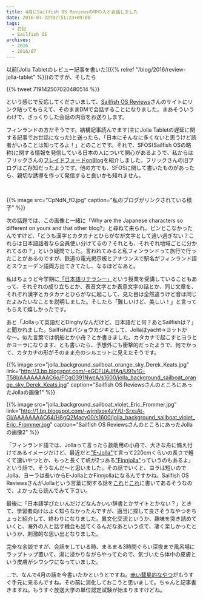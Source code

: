 ```yaml
---
title: 4月にSailfish OS Reviewsの中の人と会話しました
date: 2016-07-22T02:51:23+09:00
tags:
  - 日記
  - Sailfish OS
archives:
  - 2016
  - 2016/07
---
```


以前[Jolla Tabletのレビュー記事を書いた]({{% relref "/blog/2016/review-jolla-tablet" %}})のですが、そしたら

{{% tweet 719142507020480514 %}}

という感じで反応してくださいまして、[Sailfish OS Reviews](https://reviewjolla.blogspot.jp)さんのサイトにリンク貼ってもらえて、そのままDMで会話することになりました。まあそういうわけで、ざっくりした会話の内容をお送りします。



フィンランドの方だそうです。結構記事読んでます(主にJolla Tabletの遅延に関する記事でお世話になった)と送ったら、「日本にそんなに多くないと思うけど読者がいることは知ってるよ！」とのことです。それで、SFOS(Sailfish OSの略称)に関する情報を発信している日本の人について関心があるようで、私からはフリックさんの[フレイドフォードonBlog](http://blog.livedoor.jp/furikku9310/)を紹介しました。フリックさんの旧ブログはご存知だったようです。他の方でも、SFOSに関して書いたものがあったら、親切な誘導を作って発信すると良いかも知れません。

<br>

{{% image src="CpNdN_fO.jpg" caption="私のブログがリンクされている様子" %}}

次の話題では、この画像と一緒に「Why are the Japanese characters so different on yours
and that other
blog?」と尋ねて来られ、ピンとこなかったんですけど、「どうも漢字とカタカナとひらがなが文字として違い過ぎない？これらは日本語話者なら全員使い分けてるの？それとも、それぞれ地域ごとに分かれてるの？」という疑問でした。言われてみると私フィンランドって旅行で行ったことがあるのですが、鉄道の電光掲示板とアナウンスで駅名がフィンランド語とスウェーデン語両方出てきてたし、なるほどなあと。

私はちょうど今学期に[「日本語リテラシー」](http://www.ouj.ac.jp/hp/kamoku/H28/kyouyou/C/kiban_kiban/1150014.html)という授業を受講していることもあって、それぞれの成り立ちとか、表音文字とか表意文字の話とか、同じ文章を、それぞれ漢字とカタカナとひらがなに起こして、見た目は全然違うけど音は同じだよみたいなことを説明しました。そしたら「難しいけど、美しい！」と言ってもらえて嬉しかったです。

あと「Jollaって英語だとDinghyなんだけど、日本語だと何？あとSailfishは？」と聞かれました。Sailfishはバショウカジキとして、Jollaはyacht→ヨットかな〜。似た言葉では帆船とか小舟？とか書きました。カタカナで起こすとヨラとかヨーラになります、とも書いたら、予想外にも衝撃的だったようで、何でかって、カタカナの形がそのまま舟のシルエットに見えたそうです。

{{% image src="jolla_background_sailboat_orange_sky_Derek_Keats.jpg" link="http://3.bp.blogspot.com/-eGCFUAJIfAg/U91v1G-T58I/AAAAAAAAC6o/FCgO391NwcA/s1600/jolla_background_sailboat_orange_sky_Derek_Keats.jpg" caption="Sailfish OS ReviewsさんのところにあったJollaの画像1" %}}

{{% image src="jolla_background_sailboat_violet_Eric_Frommer.jpg" link="http://1.bp.blogspot.com/-wjrnIxox4zY/U-SrxsAt-GI/AAAAAAAAC64/H8gQ2Macy00/s1600/jolla_background_sailboat_violet_Eric_Frommer.jpg" caption="Sailfish OS ReviewsさんのところにあったJollaの画像2" %}}

「フィンランド語では、Jollaって言ったら救助用の小舟で、大きな舟に備え付けてあるイメージだけど、最近だと["E-Jolla"](https://fi.wikipedia.org/wiki/E-jolla)て言って220cmくらいの長さで軽くて速いやつとか、もっと長くて帆が2つある["Finnjolla"](https://fi.wikipedia.org/wiki/Kevytvene)っていうのもあるよ」という話で、そうなんだ〜と思いました。その話でいくと、ヨラは短いのでJolla、ヨーラは長いからE-JollaとかFinnjollaになるんですかね。Sailfish OS ReviewsさんがJollaという言葉に関する話を[これ](http://reviewjolla.blogspot.jp/2014/08/jolla-boat-and-sailfishes-part-1.html)と[これ](http://reviewjolla.blogspot.jp/2014/08/jolla-boat-and-sailfishes-part-2.html)に書いてあるそうなので、よかったら読んでみて下さい。

最後に「日本語学びたいんだけどなんかいい辞書とかサイトとかない？」ときて、学習者向けはよく知らなかったんですが、適当に探して良さそうなやつをちょっと紹介して、終わりになりました。異文化交流というか、趣味を突き詰めていくと、海外の人と話す機会も出てくるんだなあという点で、凄く楽しかったというか、刺激的な思い出となりました。

完全な余談ですが、会話をしている時、まるまる3時間ぐらい深夜まで風呂場にラップトップ置いて、湯に浸かりながらやってたので、気づいたら体中の皮膚という皮膚がシワシワになっていました。

…で、なんで4月の話を今書いたかというとですね。[赤い彗星的なやつ](https://jolla.com/jollac/)がもうすぐ手元に来るんですね。その前に消化しておこうと思いまして。ちゃんと記事書きますね。もうすぐ放送大学の単位認定試験が始まりますけどね。
